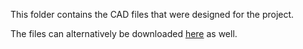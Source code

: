 This folder contains the CAD files that were designed for the project.

The files can alternatively be downloaded [here](https://a360.co/3pVPdYg) as well.
